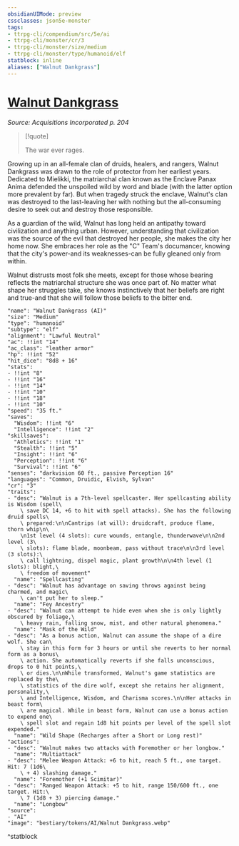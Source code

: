 ```yaml
---
obsidianUIMode: preview
cssclasses: json5e-monster
tags:
- ttrpg-cli/compendium/src/5e/ai
- ttrpg-cli/monster/cr/3
- ttrpg-cli/monster/size/medium
- ttrpg-cli/monster/type/humanoid/elf
statblock: inline
aliases: ["Walnut Dankgrass"]
---
```

# [Walnut Dankgrass](3-Compendium\CLI\bestiary\npc/walnut-dankgrass-ai.md)
*Source: Acquisitions Incorporated p. 204*  

> [!quote]  
> 
> The war ever rages.

Growing up in an all-female clan of druids, healers, and rangers, Walnut Dankgrass was drawn to the role of protector from her earliest years. Dedicated to Mielikki, the matriarchal clan known as the Enclave Panax Anima defended the unspoiled wild by word and blade (with the latter option more prevalent by far). But when tragedy struck the enclave, Walnut's clan was destroyed to the last-leaving her with nothing but the all-consuming desire to seek out and destroy those responsible.

As a guardian of the wild, Walnut has long held an antipathy toward civilization and anything urban. However, understanding that civilization was the source of the evil that destroyed her people, she makes the city her home now. She embraces her role as the "C" Team's documancer, knowing that the city's power-and its weaknesses-can be fully gleaned only from within.

Walnut distrusts most folk she meets, except for those whose bearing reflects the matriarchal structure she was once part of. No matter what shape her struggles take, she knows instinctively that her beliefs are right and true-and that she will follow those beliefs to the bitter end.

```statblock
"name": "Walnut Dankgrass (AI)"
"size": "Medium"
"type": "humanoid"
"subtype": "elf"
"alignment": "Lawful Neutral"
"ac": !!int "14"
"ac_class": "leather armor"
"hp": !!int "52"
"hit_dice": "8d8 + 16"
"stats":
- !!int "8"
- !!int "16"
- !!int "14"
- !!int "10"
- !!int "18"
- !!int "10"
"speed": "35 ft."
"saves":
  "Wisdom": !!int "6"
  "Intelligence": !!int "2"
"skillsaves":
  "Athletics": !!int "1"
  "Stealth": !!int "5"
  "Insight": !!int "6"
  "Perception": !!int "6"
  "Survival": !!int "6"
"senses": "darkvision 60 ft., passive Perception 16"
"languages": "Common, Druidic, Elvish, Sylvan"
"cr": "3"
"traits":
- "desc": "Walnut is a 7th-level spellcaster. Her spellcasting ability is Wisdom (spell\
    \ save DC 14, +6 to hit with spell attacks). She has the following druid spells\
    \ prepared:\n\nCantrips (at will): druidcraft, produce flame, thorn whip\n\
    \n1st level (4 slots): cure wounds, entangle, thunderwave\n\n2nd level (3\
    \ slots): flame blade, moonbeam, pass without trace\n\n3rd level (3 slots):\
    \ call lightning, dispel magic, plant growth\n\n4th level (1 slots): blight,\
    \ freedom of movement"
  "name": "Spellcasting"
- "desc": "Walnut has advantage on saving throws against being charmed, and magic\
    \ can't put her to sleep."
  "name": "Fey Ancestry"
- "desc": "Walnut can attempt to hide even when she is only lightly obscured by foliage,\
    \ heavy rain, falling snow, mist, and other natural phenomena."
  "name": "Mask of the Wild"
- "desc": "As a bonus action, Walnut can assume the shape of a dire wolf. She can\
    \ stay in this form for 3 hours or until she reverts to her normal form as a bonus\
    \ action. She automatically reverts if she falls unconscious, drops to 0 hit points,\
    \ or dies.\n\nWhile transformed, Walnut's game statistics are replaced by the\
    \ statistics of the dire wolf, except she retains her alignment, personality,\
    \ and Intelligence, Wisdom, and Charisma scores.\n\nHer attacks in beast form\
    \ are magical. While in beast form, Walnut can use a bonus action to expend one\
    \ spell slot and regain 1d8 hit points per level of the spell slot expended."
  "name": "Wild Shape (Recharges after a Short or Long rest)"
"actions":
- "desc": "Walnut makes two attacks with Foremother or her longbow."
  "name": "Multiattack"
- "desc": "Melee Weapon Attack: +6 to hit, reach 5 ft., one target. Hit: 7 (1d6\
    \ + 4) slashing damage."
  "name": "Foremother (+1 Scimitar)"
- "desc": "Ranged Weapon Attack: +5 to hit, range 150/600 ft., one target. Hit:\
    \ 7 (1d8 + 3) piercing damage."
  "name": "Longbow"
"source":
- "AI"
"image": "bestiary/tokens/AI/Walnut Dankgrass.webp"
```
^statblock